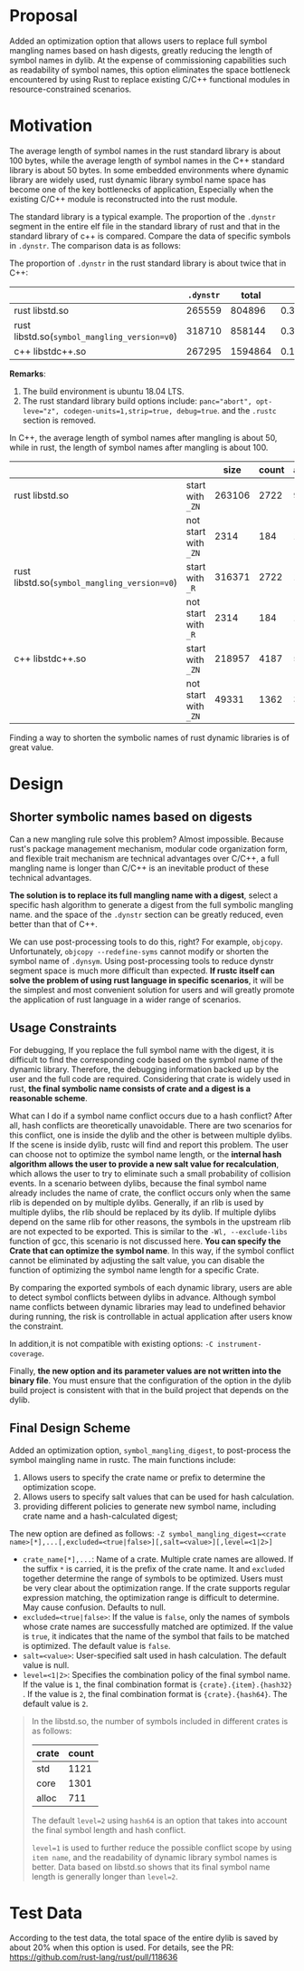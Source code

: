 # Proposal

Added an optimization option that allows users to replace full symbol mangling names based on hash digests, greatly reducing the length of symbol names in dylib. At the expense of commissioning capabilities such as readability of symbol names, this option eliminates the space bottleneck encountered by using Rust to replace existing C/C++ functional modules in resource-constrained scenarios.

# Motivation

The average length of symbol names in the rust standard library is about 100 bytes, while the average length of symbol names in the C++ standard library is about 50 bytes. In some embedded environments where dynamic library are widely used, rust dynamic library symbol name space has become one of the key bottlenecks of application, Especially when the existing C/C++ module is reconstructed into the rust module.

The standard library is a typical example. The proportion of the `.dynstr` segment in the entire elf file in the standard library of rust and that in the standard library of c++ is compared. Compare the data of specific symbols in `.dynstr`. The comparison data is as follows:

The proportion of `.dynstr` in the rust standard library is about twice that in C++:

||`.dynstr`|total||
|---|---|---|---|
|rust libstd.so|265559|804896|0.33|
|rust libstd.so(`symbol_mangling_version=v0`)|318710|858144|0.37|
|c++ libstdc++.so|267295|1594864|0.17|

**Remarks**:

1. The build environment is ubuntu 18.04 LTS.
1. The rust standard library build options include: `panc="abort", opt-leve="z", codegen-units=1,strip=true, debug=true`. and the `.rustc` section is removed.

In C++, the average length of symbol names after mangling is about 50, while in rust, the length of symbol names after mangling is about 100.

|||size|count|average|
|---|---|---|---|---|
|rust libstd.so|start with `_ZN`|263106|2722|96|
||not start with `_ZN`|2314|184|12|
|rust libstd.so(`symbol_mangling_version=v0`)|start with `_R`|316371|2722|116|
||not start with `_R`|2314|184|12|
|c++ libstdc++.so|start with `_ZN`|218957|4187|52.3|
||not start with `_ZN`|49331|1362|36.2|

Finding a way to shorten the symbolic names of rust dynamic libraries is of great value.

# Design

## Shorter symbolic names based on digests

Can a new mangling rule solve this problem? Almost impossible. Because rust's package management mechanism, modular code organization form, and flexible trait mechanism are technical advantages over C/C++, a full mangling name is longer than C/C++ is an inevitable product of these technical advantages. 

**The solution is to replace its full mangling name with a digest**, select a specific hash algorithm to generate a digest from the full symbolic mangling name. and the space of the `.dynstr` section can be greatly reduced, even better than that of C++.

We can use post-processing tools to do this, right? For example, `objcopy`. Unfortunately, `objcopy --redefine-syms` cannot modify or shorten the symbol name of `.dynsym`. Using post-processing tools to reduce dynstr segment space is much more difficult than expected. **If rustc itself can solve the problem of using rust language in specific scenarios**, it will be the simplest and most convenient solution for users and will greatly promote the application of rust language in a wider range of scenarios.

## Usage Constraints

For debugging, If you replace the full symbol name with the digest, it is difficult to find the corresponding code based on the symbol name of the dynamic library. Therefore, the debugging information backed up by the user and the full code are required. Considering that crate is widely used in rust, **the final symbolic name consists of crate and a digest  is a reasonable scheme**.

What can I do if a symbol name conflict occurs due to a hash conflict? After all, hash conflicts are theoretically unavoidable. There are two scenarios for this conflict, one is inside the dylib and the other is between multiple dylibs.
If the scene is inside dylib, rustc will find and report this problem. The user can choose not to optimize the symbol name length, or the **internal hash algorithm allows the user to provide a new salt value for recalculation**, which allows the user to try to eliminate such a small probability of collision events.
In a scenario between dylibs, because the final symbol name already includes the name of crate, the conflict occurs only when the same rlib is depended on by multiple dylibs. Generally, if an rlib is used by multiple dylibs, the rlib should be replaced by its dylib. If multiple dylibs depend on the same rlib for other reasons, the symbols in the upstream rlib are not expected to be exported. This is similar to the `-Wl, --exclude-libs` function of gcc, this scenario is not discussed here. **You can specify the Crate that can optimize the symbol name**. In this way, if the symbol conflict cannot be eliminated by adjusting the salt value, you can disable the function of optimizing the symbol name length for a specific Crate.

By comparing the exported symbols of each dynamic library, users are able to detect symbol conflicts between dylibs in advance. Although symbol name conflicts between dynamic libraries may lead to undefined behavior during running, the risk is controllable in actual application after users know the constraint.

In addition,it is not compatible with existing options: `-C instrument-coverage`.

Finally, **the new option and its parameter values are not written into the binary file**. You must ensure that the configuration of the option in the dylib build project is consistent with that in the build project that depends on the dylib.

## Final Design Scheme

Added an optimization option, `symbol_mangling_digest`, to post-process the symbol  maingling name in rustc. The main functions include: 
1. Allows users to specify the crate name or prefix to determine the optimization scope.
1. Allows users to specify salt values that can be used for hash calculation. 
1. providing different policies to generate new symbol name, including crate name and a hash-calculated digest; 

The new option are defined as follows: `-Z symbol_mangling_digest=<crate name>[*],...[,excluded=<true|false>][,salt=<value>][,level=<1|2>]`

- `crate_name[*],...`: Name of a crate. Multiple crate names are allowed. If the suffix `*` is carried, it is the prefix of the crate name. It and `excluded` together determine the range of symbols to be optimized. Users must be very clear about the optimization range. If the crate supports regular expression matching, the optimization range is difficult to determine. May cause confusion. Defaults to null.
- `excluded=<true|false>`: If the value is `false`, only the names of symbols whose crate names are successfully matched are optimized. If the value is `true`, it indicates that the name of the symbol that fails to be matched is optimized. The default value is `false`.
- `salt=<value>`: User-specified salt used in hash calculation. The default value is null.
- `level=<1|2>`: Specifies the combination policy of the final symbol name. If the value is `1`, the final combination format is `{crate}.{item}.{hash32}` . If the value is `2`, the final combination format is `{crate}.{hash64}`. The default value is `2`. 
>
>In the libstd.so, the number of symbols included in different crates is as follows:
>
>|crate|count|
>|---|---|
>|std|1121|
>|core|1301|
>|alloc|711|
>
>The default `level=2` using `hash64` is an option that takes into account the final symbol length and hash conflict.
>
>`level=1` is used to further reduce the possible conflict scope by using `item name`, and the readability of dynamic library symbol names is better. Data based on libstd.so shows that its final symbol name length is generally longer than `level=2`.

# Test Data

According to the test data, the total space of the entire dylib is saved by about 20% when this option is used. For details, see the PR: https://github.com/rust-lang/rust/pull/118636
